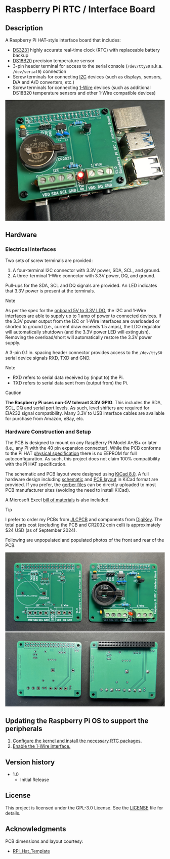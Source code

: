# Raspberry Pi RTC / Interface Board

## Description

A Raspberry Pi HAT-style interface board that includes:
* [DS3231](https://www.analog.com/en/products/ds3231.html) highly accurate real-time clock (RTC) with replaceable battery backup
* [DS18B20](https://www.analog.com/en/products/ds18b20.html) precision temperature sensor
* 3-pin header terminal for access to the serial console (`/dev/ttyS0` a.k.a. `/dev/serial0`) connection
* Screw terminals for connecting [I2C](https://en.wikipedia.org/wiki/I%C2%B2C) devices (such as displays, sensors, D/A and A/D converters, etc.)
* Screw terminals for connecting [1-Wire](https://en.wikipedia.org/wiki/1-Wire) devices (such as additional DS18B20 temperature sensors and other 1-Wire compatible devices)
<p align="center">
  <img src="Mounted.jpg" alt="Completed hardware"/>
</p>

## Hardware
### Electrical Interfaces

Two sets of screw terminals are provided:
1. A four-terminal I2C connector with 3.3V power, SDA, SCL, and ground.
2. A three-terminal 1-Wire connector with 3.3V power, DQ, and ground.

Pull-ups for the SDA, SCL and DQ signals are provided. An LED indicates that 3.3V power is present at the terminals. 

> [!NOTE]
> As per the spec for the [onboard 5V to 3.3V LDO](https://www.diodes.com/assets/Datasheets/AP7361EA.pdf), the I2C and 1-Wire interfaces are able to supply up to 1 amp of power to connected devices. If the 3.3V power output from the I2C or 1-Wire interfaces are overloaded or shorted to ground (i.e., current draw exceeds 1.5 amps), the LDO regulator will automatically shutdown (and the 3.3V power LED will extinguish). Removing the overload/short will automatically restore the 3.3V power supply.

A 3-pin 0.1 in. spacing header connector provides access to the `/dev/ttyS0` serial device signals RXD, TXD and GND.

> [!NOTE]
> * RXD refers to serial data received by (input to) the Pi.
> * TXD refers to serial data sent from (output from) the Pi.

> [!CAUTION]
> **The Raspberry Pi uses non-5V tolerant 3.3V GPIO**. This includes the SDA, SCL, DQ and serial port levels. As such, level shifters are required for EIA232 signal compatibility. Many 3.3V to USB interface cables are available for purchase from Amazon, eBay, etc.

### Hardware Construction and Setup

The PCB is designed to mount on any RaspBerry Pi Model A+/B+ or later (i.e., any Pi with the 40 pin expansion connecter). While the PCB conforms to the Pi HAT [physical specification](https://github.com/raspberrypi/hats/blob/master/hat-board-mechanical.pdf) there is no EEPROM for full autoconfiguration. As such, this project does not claim 100% compatibility with the Pi HAT specification. 

The schematic and PCB layout were designed using [KiCad 8.0](https://www.kicad.org/). A full hardware design including [schematic](schematic.pdf) and [PCB layout](RPi_RTC_Interface_model.jpg) in KiCad format are provided. If you prefer, the [gerber files](gerbers.zip) can be directly uploaded to most PCB manufacturer sites (avoiding the need to install KiCad).

A Microsoft Excel [bill of materials](RPi_RTC_Interface_BOM.xlsx) is also included.

> [!TIP]
> I prefer to order my PCBs from [JLCPCB](https://jlcpcb.com/) and components from [DigiKey](https://digikey.com). The total parts cost (excluding the PCB and CR2032 coin cell) is approximately $24 USD (as of September 2024).

Following are unpopulated and populated photos of the front and rear of the PCB.
<p align="center">
  <img src="PCB_front.jpg" alt="PCB front view"/>
  <img src="PCB_rear.jpg" alt="PCB read view"/>
</p>

## Updating the Raspberry Pi OS to support the peripherals

1. [Configure the kernel and install the necessary RTC packages.](https://pimylifeup.com/raspberry-pi-rtc/)
2. [Enable the 1-Wire interface.](https://www.circuitbasics.com/raspberry-pi-ds18b20-temperature-sensor-tutorial/)
 
## Version history

* 1.0
    * Initial Release

## License

This project is licensed under the GPL-3.0 License. See the [LICENSE](LICENSE) file for details.

## Acknowledgments

PCB dimensions and layout courtesy:
* [RPi_Hat_Template](https://github.com/devbisme/RPi_Hat_Template)

